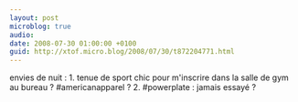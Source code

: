 ```yaml
---
layout: post
microblog: true
audio: 
date: 2008-07-30 01:00:00 +0100
guid: http://xtof.micro.blog/2008/07/30/t872204771.html
---
```

envies de nuit : 1. tenue de sport chic pour m'inscrire dans la salle de gym au bureau ? #americanapparel ? 2. #powerplate : jamais essayé ?
